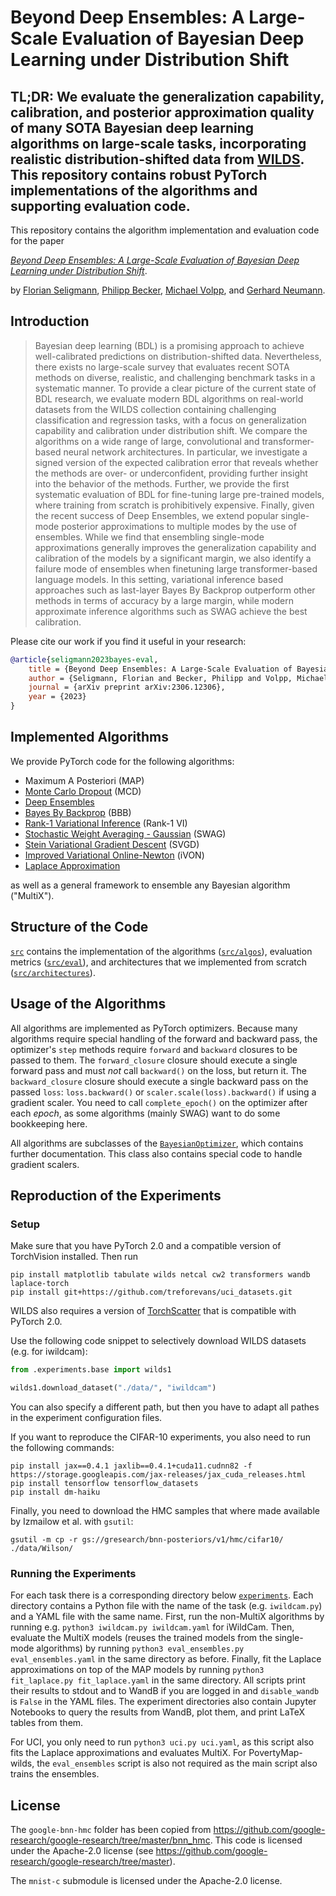 # Beyond Deep Ensembles: A Large-Scale Evaluation of Bayesian Deep Learning under Distribution Shift

**TL;DR: We evaluate the generalization capability, calibration, and posterior approximation quality of many SOTA Bayesian deep learning algorithms on large-scale tasks, incorporating realistic distribution-shifted data from [WILDS](https://wilds.stanford.edu/). This repository contains robust PyTorch implementations of the algorithms and supporting evaluation code.**
---

This repository contains the algorithm implementation and evaluation code for the paper

[_Beyond Deep Ensembles: A Large-Scale Evaluation of Bayesian Deep Learning under Distribution Shift_](
http://arxiv.org/abs/2306.12306).

by [Florian Seligmann](https://github.com/Feuermagier), [Philipp Becker](https://alr.anthropomatik.kit.edu/21_72.php), [Michael Volpp](https://de.linkedin.com/in/michaelvolpp), and [Gerhard Neumann](https://alr.anthropomatik.kit.edu/21_65.php).



## Introduction
> Bayesian deep learning (BDL) is a promising approach to achieve well-calibrated predictions on distribution-shifted data. Nevertheless, there exists no large-scale survey that evaluates recent SOTA methods on diverse, realistic, and challenging benchmark tasks in a systematic manner. To provide a clear picture of the current state of BDL research, we evaluate modern BDL algorithms on real-world datasets from the WILDS collection containing challenging classification and regression tasks, with a focus on generalization capability and calibration under distribution shift. We compare the algorithms on a wide range of large, convolutional and transformer-based neural network architectures. In particular, we investigate a signed version of the expected calibration error that reveals whether the methods are over- or underconfident, providing further insight into the behavior of the methods. Further, we provide the first systematic evaluation of BDL for fine-tuning large pre-trained models, where training from scratch is prohibitively expensive. Finally, given the recent success of Deep Ensembles, we extend popular single-mode posterior approximations to multiple modes by the use of ensembles. While we find that ensembling single-mode approximations generally improves the generalization capability and calibration of the models by a significant margin, we also identify a failure mode of ensembles when finetuning large transformer-based language models. In this setting, variational inference based approaches such as last-layer Bayes By Backprop outperform other methods in terms of accuracy by a large margin, while modern approximate inference algorithms such as SWAG achieve the best calibration.

Please cite our work if you find it useful in your research:
```bibtex
@article{seligmann2023bayes-eval,
    title = {Beyond Deep Ensembles: A Large-Scale Evaluation of Bayesian Deep Learning under Distribution Shift},
    author = {Seligmann, Florian and Becker, Philipp and Volpp, Michael and Neumann, Gerhard},
    journal = {arXiv preprint arXiv:2306.12306},
    year = {2023}
}
```


## Implemented Algorithms
We provide PyTorch code for the following algorithms:
- Maximum A Posteriori (MAP)
- [Monte Carlo Dropout](https://arxiv.org/abs/1506.02142) (MCD)
- [Deep Ensembles](https://arxiv.org/abs/1612.01474)
- [Bayes By Backprop](https://arxiv.org/abs/1505.05424) (BBB)
- [Rank-1 Variational Inference](https://arxiv.org/abs/2005.07186) (Rank-1 VI)
- [Stochastic Weight Averaging - Gaussian](https://arxiv.org/abs/1902.02476) (SWAG)
- [Stein Variational Gradient Descent](https://arxiv.org/abs/1608.04471) (SVGD)
- [Improved Variational Online-Newton](https://arxiv.org/abs/2002.10060) (iVON)
- [Laplace Approximation](https://arxiv.org/abs/2106.14806)

as well as a general framework to ensemble any Bayesian algorithm ("MultiX").


## Structure of the Code
[`src`](./src/) contains the implementation of the algorithms ([`src/algos`](./src/algos/)), evaluation metrics ([`src/eval`](./src/eval/)), and architectures that we implemented from scratch ([`src/architectures`](./src/architectures/)).


## Usage of the Algorithms
All algorithms are implemented as PyTorch optimizers.
Because many algorithms require special handling of the forward and backward pass, the optimizer's `step` methods require `forward` and `backward` closures to be passed to them.
The `forward_closure` closure should execute a single forward pass and must *not* call `backward()` on the loss, but return it.
The `backward_closure` closure should execute a single backward pass on the passed `loss`: `loss.backward()` or `scaler.scale(loss).backward()` if using a gradient scaler.
You need to call `complete_epoch()` on the optimizer after each *epoch*, as some algorithms (mainly SWAG) want to do some bookkeeping here.

All algorithms are subclasses of the [`BayesianOptimizer`](./src/algos/algo.py), which contains further documentation. 
This class also contains special code to handle gradient scalers.


## Reproduction of the Experiments

### Setup
Make sure that you have PyTorch 2.0 and a compatible version of TorchVision installed.
Then run
```
pip install matplotlib tabulate wilds netcal cw2 transformers wandb laplace-torch
pip install git+https://github.com/treforevans/uci_datasets.git
```
WILDS also requires a version of [TorchScatter](https://github.com/rusty1s/pytorch_scatter) that is compatible with PyTorch 2.0.

Use the following code snippet to selectively download WILDS datasets (e.g. for iwildcam):
```python
from .experiments.base import wilds1

wilds1.download_dataset("./data/", "iwildcam")
```
You can also specify a different path, but then you have to adapt all pathes in the experiment configuration files.

If you want to reproduce the CIFAR-10 experiments, you also need to run the following commands:
```
pip install jax==0.4.1 jaxlib==0.4.1+cuda11.cudnn82 -f https://storage.googleapis.com/jax-releases/jax_cuda_releases.html
pip install tensorflow tensorflow_datasets
pip install dm-haiku
```
Finally, you need to download the HMC samples that where made available by Izmailow et al. with `gsutil`:
```
gsutil -m cp -r gs://gresearch/bnn-posteriors/v1/hmc/cifar10/ ./data/Wilson/
```

### Running the Experiments
For each task there is a corresponding directory below [`experiments`](./experiments/).
Each directory contains a Python file with the name of the task (e.g. `iwildcam.py`) and a YAML file with the same name.
First, run the non-MultiX algorithms by running e.g.  `python3 iwildcam.py iwildcam.yaml` for iWildCam.
Then, evaluate the MultiX models (reuses the trained models from the single-mode algorithms) by running `python3 eval_ensembles.py eval_ensembles.yaml` in the same directory as before.
Finally, fit the Laplace approximations on top of the MAP models by running `python3 fit_laplace.py fit_laplace.yaml` in the same directory.
All scripts print their results to stdout and to WandB if you are logged in and `disable_wandb` is `False` in the YAML files.
The experiment directories also contain Jupyter Notebooks to query the results from WandB, plot them, and print LaTeX tables from them.

For UCI, you only need to run `python3 uci.py uci.yaml`, as this script also fits the Laplace approximations and evaluates MultiX.
For PovertyMap-wilds, the `eval_ensembles` script is also not required as the main script also trains the ensembles.

## License
The `google-bnn-hmc` folder has been copied from https://github.com/google-research/google-research/tree/master/bnn_hmc.
This code is licensed under the Apache-2.0 license (see https://github.com/google-research/google-research/tree/master).

The `mnist-c` submodule is licensed under the Apache-2.0 license.
